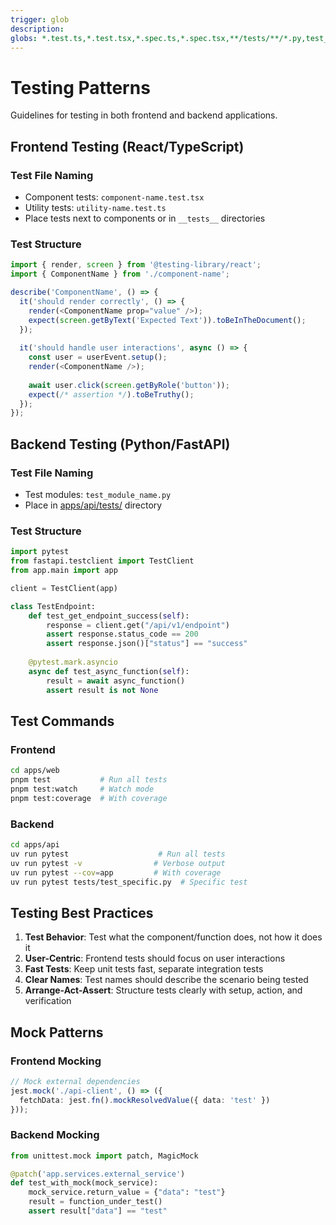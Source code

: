 ```yaml
---
trigger: glob
description:
globs: *.test.ts,*.test.tsx,*.spec.ts,*.spec.tsx,**/tests/**/*.py,test_*.py
---
```


# Testing Patterns

Guidelines for testing in both frontend and backend applications.

## Frontend Testing (React/TypeScript)

### Test File Naming
- Component tests: `component-name.test.tsx`
- Utility tests: `utility-name.test.ts`
- Place tests next to components or in `__tests__` directories

### Test Structure
```typescript
import { render, screen } from '@testing-library/react';
import { ComponentName } from './component-name';

describe('ComponentName', () => {
  it('should render correctly', () => {
    render(<ComponentName prop="value" />);
    expect(screen.getByText('Expected Text')).toBeInTheDocument();
  });
  
  it('should handle user interactions', async () => {
    const user = userEvent.setup();
    render(<ComponentName />);
    
    await user.click(screen.getByRole('button'));
    expect(/* assertion */).toBeTruthy();
  });
});
```

## Backend Testing (Python/FastAPI)

### Test File Naming  
- Test modules: `test_module_name.py`
- Place in [apps/api/tests/](mdc:apps/api/tests/) directory

### Test Structure
```python
import pytest
from fastapi.testclient import TestClient
from app.main import app

client = TestClient(app)

class TestEndpoint:
    def test_get_endpoint_success(self):
        response = client.get("/api/v1/endpoint")
        assert response.status_code == 200
        assert response.json()["status"] == "success"
    
    @pytest.mark.asyncio
    async def test_async_function(self):
        result = await async_function()
        assert result is not None
```

## Test Commands

### Frontend
```bash
cd apps/web
pnpm test           # Run all tests
pnpm test:watch     # Watch mode
pnpm test:coverage  # With coverage
```

### Backend  
```bash
cd apps/api
uv run pytest                    # Run all tests
uv run pytest -v                # Verbose output
uv run pytest --cov=app         # With coverage
uv run pytest tests/test_specific.py  # Specific test
```

## Testing Best Practices

1. **Test Behavior**: Test what the component/function does, not how it does it
2. **User-Centric**: Frontend tests should focus on user interactions
3. **Fast Tests**: Keep unit tests fast, separate integration tests
4. **Clear Names**: Test names should describe the scenario being tested
5. **Arrange-Act-Assert**: Structure tests clearly with setup, action, and verification

## Mock Patterns

### Frontend Mocking
```typescript
// Mock external dependencies
jest.mock('./api-client', () => ({
  fetchData: jest.fn().mockResolvedValue({ data: 'test' })
}));
```

### Backend Mocking
```python
from unittest.mock import patch, MagicMock

@patch('app.services.external_service')
def test_with_mock(mock_service):
    mock_service.return_value = {"data": "test"}
    result = function_under_test()
    assert result["data"] == "test"
```
